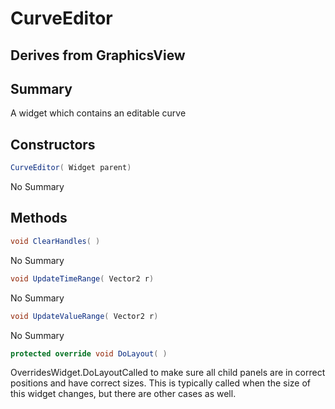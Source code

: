 # CurveEditor

## Derives from GraphicsView

## Summary

A widget which contains an editable curve
## Constructors

```c#
CurveEditor( Widget parent) 
```
No Summary
## Methods

```c#
void ClearHandles( ) 
```
No Summary
```c#
void UpdateTimeRange( Vector2 r) 
```
No Summary
```c#
void UpdateValueRange( Vector2 r) 
```
No Summary
```c#
protected override void DoLayout( ) 
```
OverridesWidget.DoLayoutCalled to make sure all child panels are in correct positions and have correct sizes.
This is typically called when the size of this widget changes, but there are other cases as well.
